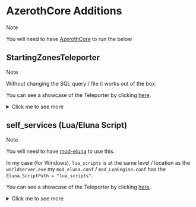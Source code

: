 # AzerothCore Additions

> [!NOTE]  
> You will need to have [AzerothCore](https://github.com/azerothcore/azerothcore-wotlk) to run the below

## StartingZonesTeleporter

> [!NOTE]  
> Without changing the SQL query / file it works out of the box.

You can see a showcase of the Teleporter by clicking [here](https://www.youtube.com/watch?v=4ZdNJEGGdRs&ab_channel=TheSCREWEDSoftware). 

<details>

<summary>Click me to see more</summary>

## What does this bring?

- A new NPC that allows you to teleport to all starting zones of your respective faction (not counting for Death Knights).
- Confirmation text before teleportation.
- Customisable experience.

## How do use this?

Download and run the `tsg_query.sql` in your `acore_world`.

## What should I change?

### NPC
- `@CreatureEntry` use the Entry (of creature) / ID that you want.
- `@CreatureName` the name you want to give to the creature.
- `@CreatureSubName` the title below the name that appears in < this >
- `@CreatureModelID` the Model via the ID you want to use.

### Gossip Text

To be finished.

## Variable Indexes

Variables refer to what in the database.

- `@GossipTextID` (npc_text.ID)
- `@GossipText` (npc_text.text0_0)
- `@GossipMenuID` (gossip_menu_option.MenuID)
- `@GossipMenuOptionID0` (gossip_menu_option.OptionID)
- `@GossipMenuOptionIcon` (gossip_menu_option.OptionIcon)
- `@GossipMenuOptionTextDefaultConfirmation` (gossip_menu_option.BoxText)
- `@GossipMenuOptionTextX` (gossip_menu_option.OptionText)
- `@ConditionGossipMenuOptionDefaultMessage` (conditions.Comment)
- `@ConditionGossipMenuOptionFactionHorde`(conditions.Comment)
- `@ConditionGossipMenuOptionFactionAlliance`(conditions.Comment)
- `@CreatureEntry` (creature_template.entry)
- `@CreatureName` (creature_template.name)
- `@CreatureSubName` (creature_template.subname)
- `@CreatureModelID` (creature_template_model.CreatureDisplayID)
- `@SmartAIMapID0` (smart_scripts.action_param1)
- `@SmartAITargetXA` (smart_scripts.target_x)
- `@SmartAITargetYA` (smart_scripts.target_y)
- `@SmartAITargetZA` (smart_scripts.target_z)
- `@SmartAITargetOA` (smart_scripts.target_o)

</details>

## self_services (Lua/Eluna Script)

> [!NOTE]  
> You will need to have [mod-eluna](https://github.com/azerothcore/mod-eluna) to use this.

In my case (for Windows), `lua_scripts` is at the same level / location as the `worldserver.exe` my `mod_eluna.conf` / `mod_LuaEngine.conf` has the `Eluna.ScriptPath = "lua_scripts"`.

You can see a showcase of the Teleporter by clicking [here](https://www.youtube.com/watch?v=4ZdNJEGGdRs&ab_channel=TheSCREWEDSoftware). 

<details>

<summary>Click me to see more</summary>

## What does this bring?

- Allows anyone who runs the command to use the service customise, change race or change faction without having gm permissions or running direct queries into the database, this uses the existing gm commands to achieve this and then kicks the player so they use the service(s).

> [!NOTE]  
> If you run all the three (3) unique commands without using the service after, they have a specific order that they appear as to be used:
> `Customisation` -> `Faction Change` -> `Race Change`

## How do use this?

Just drop `self-services.lua` into your `lua_scripts`.

In-game commands: `.selfcustomise` | `.selfcustomize` | `.selfchangerace` | `.selfchangefaction`

## What should I change?

`local ENABLE_LOGGING = 0` change the `0` to `1` if you wish to enable logging.
The logging will something like this:

```
[07-16-2025 03:53 PM] Executing: character customize Ada | Ada (GUID: 84) from RYAN4 (Account ID: 7)
[07-16-2025 03:53 PM] Ada used Character Customization | Ada (GUID: 84) from RYAN4 (Account ID: 7)

[07-16-2025 03:54 PM] Executing: character changefaction Ada | Ada (GUID: 84) from RYAN4 (Account ID: 7)
[07-16-2025 03:54 PM] Ada used Faction Change | Ada (GUID: 84) from RYAN4 (Account ID: 7)

[07-16-2025 03:54 PM] Executing: character changerace Ada | Ada (GUID: 84) from RYAN4 (Account ID: 7)
[07-16-2025 03:54 PM] Ada used Race Change | Ada (GUID: 84) from RYAN4 (Account ID: 7)
```

`end, 5000, 1)` change the `5000` to what value you prefer (in millieseconds), this is the time that the script waits before kicking the player, by default is 5 seconds.

The `self_services.lua` is dynamic naming for the log file (will always match, in this case `self_services.log`, and same for `worldserver` output messages).

Want to use all services at once in a macro? (doesn't work while dead be free to change `/say` to something else).

```
/say .selfcustomise
/say .selfchangerace
/say .selfchangefaction
```

</details>
